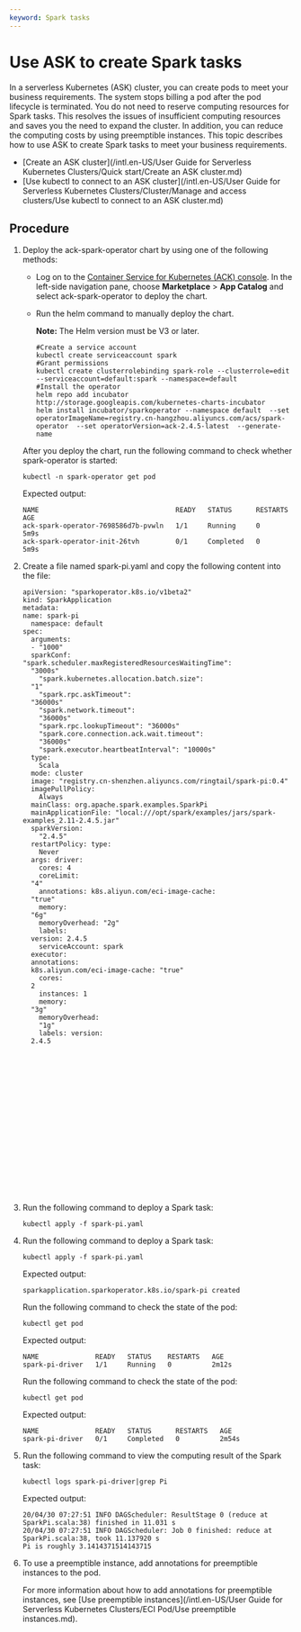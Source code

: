 ```yaml
---
keyword: Spark tasks
---
```


# Use ASK to create Spark tasks

In a serverless Kubernetes \(ASK\) cluster, you can create pods to meet your business requirements. The system stops billing a pod after the pod lifecycle is terminated. You do not need to reserve computing resources for Spark tasks. This resolves the issues of insufficient computing resources and saves you the need to expand the cluster. In addition, you can reduce the computing costs by using preemptible instances. This topic describes how to use ASK to create Spark tasks to meet your business requirements.

-   [Create an ASK cluster](/intl.en-US/User Guide for Serverless Kubernetes Clusters/Quick start/Create an ASK cluster.md)
-   [Use kubectl to connect to an ASK cluster](/intl.en-US/User Guide for Serverless Kubernetes Clusters/Cluster/Manage and access clusters/Use kubectl to connect to an ASK cluster.md)

## Procedure

1.  Deploy the ack-spark-operator chart by using one of the following methods:

    -   Log on to the [Container Service for Kubernetes \(ACK\) console](https://cs.console.aliyun.com). In the left-side navigation pane, choose **Marketplace** \> **App Catalog** and select ack-spark-operator to deploy the chart.
    -   Run the helm command to manually deploy the chart.

        **Note:** The Helm version must be V3 or later.

        ```
        #Create a service account
        kubectl create serviceaccount spark
        #Grant permissions
        kubectl create clusterrolebinding spark-role --clusterrole=edit --serviceaccount=default:spark --namespace=default
        #Install the operator
        helm repo add incubator http://storage.googleapis.com/kubernetes-charts-incubator
        helm install incubator/sparkoperator --namespace default  --set operatorImageName=registry.cn-hangzhou.aliyuncs.com/acs/spark-operator  --set operatorVersion=ack-2.4.5-latest  --generate-name
        ```

    After you deploy the chart, run the following command to check whether spark-operator is started:

    ```
    kubectl -n spark-operator get pod
    ```

    Expected output:

    ```
    NAME                                  READY   STATUS      RESTARTS   AGE
    ack-spark-operator-7698586d7b-pvwln   1/1     Running     0          5m9s
    ack-spark-operator-init-26tvh         0/1     Completed   0          5m9s
    ```

2.  Create a file named spark-pi.yaml and copy the following content into the file:

    ```
    apiVersion: "sparkoperator.k8s.io/v1beta2"
    kind: SparkApplication
    metadata:
    name: spark-pi
      namespace: default
    spec:
      arguments:
      - "1000"
      sparkConf:
    "spark.scheduler.maxRegisteredResourcesWaitingTime":
      "3000s"
        "spark.kubernetes.allocation.batch.size":
      "1"
        "spark.rpc.askTimeout":
      "36000s"
        "spark.network.timeout":
        "36000s"
        "spark.rpc.lookupTimeout": "36000s"
        "spark.core.connection.ack.wait.timeout":
        "36000s"
        "spark.executor.heartbeatInterval": "10000s"
      type:
        Scala
      mode: cluster
      image: "registry.cn-shenzhen.aliyuncs.com/ringtail/spark-pi:0.4"
      imagePullPolicy:
        Always
      mainClass: org.apache.spark.examples.SparkPi
      mainApplicationFile: "local:///opt/spark/examples/jars/spark-examples_2.11-2.4.5.jar"
      sparkVersion:
        "2.4.5"
      restartPolicy: type:
        Never
      args: driver:
        cores: 4
        coreLimit:
      "4"
        annotations: k8s.aliyun.com/eci-image-cache:
      "true"
        memory:
      "6g"
        memoryOverhead: "2g"
        labels:
      version: 2.4.5
        serviceAccount: spark
      executor:
      annotations:
      k8s.aliyun.com/eci-image-cache: "true"
        cores:
      2
        instances: 1
        memory:
      "3g"
        memoryOverhead:
        "1g"
        labels: version:
      2.4.5
       
           
           
         
             
           
           
         
             
         
       
         
             
           
           
           
           
         
             
    ```

3.  Run the following command to deploy a Spark task:

    ```
    kubectl apply -f spark-pi.yaml
    ```

4.  Run the following command to deploy a Spark task:

    ```
    kubectl apply -f spark-pi.yaml
    ```

    Expected output:

    ```
    sparkapplication.sparkoperator.k8s.io/spark-pi created
    ```

    Run the following command to check the state of the pod:

    ```
    kubectl get pod
    ```

    Expected output:

    ```
    NAME              READY   STATUS    RESTARTS   AGE
    spark-pi-driver   1/1     Running   0          2m12s
    ```

    Run the following command to check the state of the pod:

    ```
    kubectl get pod
    ```

    Expected output:

    ```
    NAME              READY   STATUS      RESTARTS   AGE
    spark-pi-driver   0/1     Completed   0          2m54s
    ```

5.  Run the following command to view the computing result of the Spark task:

    ```
    kubectl logs spark-pi-driver|grep Pi
    ```

    Expected output:

    ```
    20/04/30 07:27:51 INFO DAGScheduler: ResultStage 0 (reduce at SparkPi.scala:38) finished in 11.031 s
    20/04/30 07:27:51 INFO DAGScheduler: Job 0 finished: reduce at SparkPi.scala:38, took 11.137920 s
    Pi is roughly 3.1414371514143715
    ```

6.  To use a preemptible instance, add annotations for preemptible instances to the pod.

    For more information about how to add annotations for preemptible instances, see [Use preemptible instances](/intl.en-US/User Guide for Serverless Kubernetes Clusters/ECI Pod/Use preemptible instances.md).



